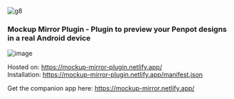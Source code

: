 ![g8](https://github.com/user-attachments/assets/bc978487-aa63-48b6-b068-668e84e58087)
### Mockup Mirror Plugin - Plugin to preview your Penpot designs in a real Android device

![image](https://github.com/user-attachments/assets/8472e66e-6f5d-4acd-bda3-b7f218ebe2b8)

Hosted on: https://mockup-mirror-plugin.netlify.app/ <br>
Installation: https://mockup-mirror-plugin.netlify.app/manifest.json

Get the companion app here: https://mockup-mirror.netlify.app/
